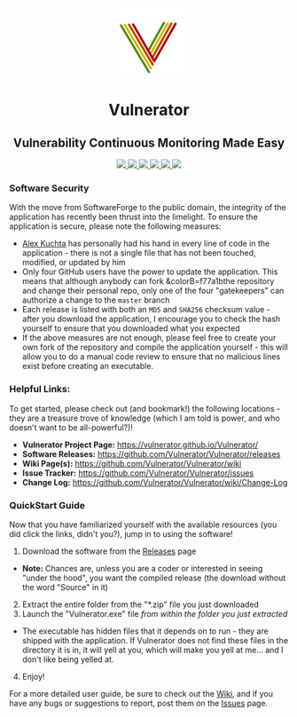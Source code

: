 ﻿<div align="center">
    <img width="25%" src="VulneratorLogoDraft.png">
	<h1>Vulnerator</h1>
	<h2>Vulnerability Continuous Monitoring Made Easy</h2>
		<a href="https://gitter.im/Vulnerator/Vulnerator">
			<img src="https://img.shields.io/badge/Gitter-Join%20Chat-green.svg?style=flat-square&colorB=5523ed">
		</a>
        <a href="https://join.slack.com/t/vulnerator-chat/shared_invite/enQtMzQxMzc2MTE0NTI4LWQ1MTVmOGRmZjU4M2UzODU4ZDBhZDk1NGNlY2ZmMjgxNGEzNjUxMmE4OTkwNjQ3NTBhYzU3NmQ2OGI4YjViYzM">
			<img src="https://img.shields.io/badge/Slack-Join%20Chat-green.svg?style=flat-square&colorB=5523ed">
		</a>
		<a href="https://github.com/Vulnerator/Vulnerator/releases/latest">
			<img src="https://img.shields.io/github/release/Vulnerator/Vulnerator.svg?style=flat-square">
		</a>
		<a href="https://github.com/Vulnerator/Vulnerator/issues">
			<img src="https://img.shields.io/github/issues-raw/Vulnerator/Vulnerator.svg?style=flat-square">
		</a>
		<a href="https://github.com/Vulnerator/Vulnerator/issues">
			<img src="https://img.shields.io/github/issues-closed-raw/Vulnerator/Vulnerator.svg?style=flat-square&colorB=green">
		</a>
        <a href="https://github.com/Vulnerator/Vulnerator/blob/testing/LICENSE">
			<img src="https://img.shields.io/github/license/Vulnerator/Vulnerator.svg?style=flat-square&colorB=f77a1b">
		</a>
</div>

### Software Security
With the move from SoftwareForge to the public domain, the integrity of the application has recently been thrust into the limelight.  To ensure the application is secure, please note the following measures:
* [Alex Kuchta](https://github.com/amkuchta "Alex Kuchta's GitHub Page") has personally had his hand in every line of code in the application - there is not a single file that has not been touched, modified, or updated by him
* Only four GitHub users have the power to update the application.  This means that although anybody can fork &colorB=f77a1bthe repository and change their personal repo, only one of the four "gatekeepers" can authorize a change to the ```master``` branch
* Each release is listed with both an ```MD5``` and ```SHA256``` checksum value - after you download the application, I encourage you to check the hash yourself to ensure that you downloaded what you expected
* If the above measures are not enough, please feel free to create your own fork of the repository and compile the application yourself - this will allow you to do a manual code review to ensure that no malicious lines exist before creating an executable.

### Helpful Links:
To get started, please check out (and bookmark!) the following locations - they are a treasure trove of knowledge (which I am told is power, and who doesn't want to be all-powerful?)!  

* **Vulnerator Project Page:** https://vulnerator.github.io/Vulnerator/
* **Software Releases:**  https://github.com/Vulnerator/Vulnerator/releases
* **Wiki Page(s):** https://github.com/Vulnerator/Vulnerator/wiki
* **Issue Tracker:** https://github.com/Vulnerator/Vulnerator/issues  
* **Change Log:** https://github.com/Vulnerator/Vulnerator/wiki/Change-Log  

### QuickStart Guide
Now that you have familiarized yourself with the available resources (you did click the links, didn't you?), jump in to using the software!  

1. Download the software from the [Releases](https://github.com/Vulnerator/Vulnerator/releases) page
  * **Note:** Chances are, unless you are a coder or interested in seeing "under the hood", you want the compiled release (the download without the word "Source" in it)
2. Extract the entire folder from the "*.zip" file you just downloaded
3. Launch the "Vulnerator.exe" file _from within the folder you just extracted_
  * The executable has hidden files that it depends on to run - they are shipped with the application.  If Vulnerator does not find these files in the directory it is in, it will yell at you, which will make you yell at me... and I don't like being yelled at.
4. Enjoy!

For a more detailed user guide, be sure to check out the [Wiki](https://github.com/Vulnerator/Vulnerator/wiki), and if you have any bugs or suggestions to report, post them on the [Issues](https://github.com/Vulnerator/Vulnerator/issues) page.
